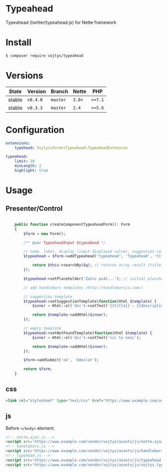 Typeahead
===============

Typeahead (twitter/typeahead.js) for Nette framework

# Install

```sh
$ composer require vojtys/typeahead
```

# Versions

| State  | Version      | Branch   | Nette  | PHP     |
|--------|--------------|----------|--------|---------|
| stable | `v0.4.0`     | `master` | `3.0+` | `>=7.1` |
| stable | `v0.3.3`     | `master` | `2.4`  | `>=5.6` |

# Configuration

```yaml
extensions:
	typehead: Vojtys\Forms\Typeahead\TypeaheadExtension

typeahead:
	limit: 10
	minLength: 2
	highlight: true
```

# Usage

## Presenter/Control
```php

	public function createComponentTypeaheadForm(): Form
	{
		$form = new Form();

		/** @var TypeaheadInput $typeahead */

		// name, label, display (input displayed value), suggestion callback
		$typeahead = $form->addTypeahead('typeahead', 'Typeahead', 'title', function($display, $q) {

			return $this->searchBy($q); // returns array result [title => 'foo', description => 'foo foo']
		});

		$typeahead->setPlaceholder('Začni psát...'); // initial placeholder

		// add handlebars templates (http://handlebarsjs.com/)

		// suggestion template
		$typeahead->setSuggestionTemplate(function(Html $template) {
			$inner = Html::el('div')->setText('{{title}} – {{description}}');

			return $template->addHtml($inner);
		});

		// empty template
		$typeahead->setNotFoundTemplate(function(Html $template) {
			$inner = Html::el('div')->setText('nic tu neni');

			return $template->addHtml($inner);
		});

		$form->addSubmit('ok', 'Odeslat');

		return $form;
	}
```

## css

```html
<link rel="stylesheet" type="text/css" href="https://www.example.com/vendor/vojtys/assets/css/typeahead.css">
```

## js

Before `</body>` element.

```html
<!-- nette.ajax.js -->
<script src='https://www.example.com/vendor/vojtys/assets/js/nette.ajax.js'></script>
<!-- handlebars.js -->
<script src='https://www.example.com/vendor/vojtys/assets/js/handlebars.min-v4.7.3.js'></script>
<!-- typehead.js -->
<script src='https://www.example.com/vendor/vojtys/assets/js/typeahead.js'></script>
<script src='https://www.example.com/vendor/vojtys/assets/js/vojtys.typeahead.js'></script>
```


